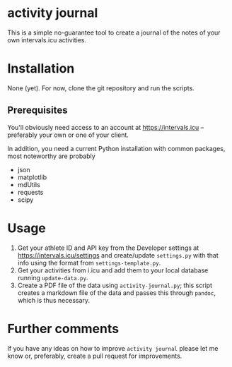 # activity journal

This is a simple no-guarantee tool to create a journal of the notes of your own
intervals.icu activities.


# Installation

None (yet). For now, clone the git repository and run the scripts.

## Prerequisites

You'll obviously need access to an account at https://intervals.icu – preferably
your own or one of your client.

In addition, you need a current Python installation with common packages, most
noteworthy are probably

* json
* matplotlib
* mdUtils
* requests
* scipy


# Usage

1. Get your athlete ID and API key from the Developer settings at
   https://intervals.icu/settings and create/update `settings.py` with that
   info using the format from `settings-template.py`.
2. Get your activities from i.icu and add them to your local database running
   `update-data.py`.
3. Create a PDF file of the data using `activity-journal.py`; this script
   creates a markdown file of the data and passes this through `pandoc`, which
   is thus necessary.


# Further comments

If you have any ideas on how to improve `activity journal` please let me know
or, preferably, create a pull request for improvements.
